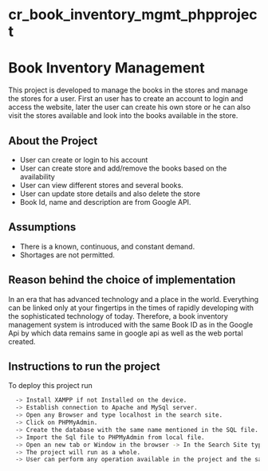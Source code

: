 # cr_book_inventory_mgmt_phpproject

# Book Inventory Management

This project is developed to manage the books in the stores and manage the stores for a user.
First an user has to create an account to login and access the website, later the user can create his own store or he can also visit the stores available and look into the books available in the store.


## About the Project

 - User can create or login to his account
 - User can create store and add/remove the books based on the availability
 - User can view different stores and several books.
 - User can update store details and also delete the store
 - Book Id, name and description are from Google API.
 



## Assumptions
 
- There is a known, continuous, and constant demand. 
- Shortages are not permitted.
## Reason behind the choice of implementation

In an era that has advanced technology and a place in the world. Everything can be linked only at your fingertips in the times of rapidly developing with the sophisticated technology of today. Therefore, a book inventory management system is introduced with the same Book ID as in the Google Api by which data remains same in google api as well as the web portal created.
## Instructions to run the project

To deploy this project run

```bash
  -> Install XAMPP if not Installed on the device.
  -> Establish connection to Apache and MySql server.
  -> Open any Browser and type localhost in the search site.
  -> Click on PHPMyAdmin.
  -> Create the database with the same name mentioned in the SQL file.
  -> Import the Sql file to PHPMyAdmin from local file.
  -> Open an new tab or Window in the browser -> In the Search Site type localhost/folder_name
  -> The project will run as a whole.
  -> User can perform any operation available in the project and the same will be reflected.
```
